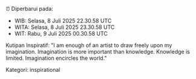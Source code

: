 ⏰ Diperbarui pada:
- WIB: Selasa, 8 Juli 2025 22.30.58 UTC
- WITA: Selasa, 8 Juli 2025 23.30.58 UTC
- WIT: Rabu, 9 Juli 2025 00.30.58 UTC

Kutipan Inspiratif:
"I am enough of an artist to draw freely upon my imagination. Imagination is more important than knowledge. Knowledge is limited. Imagination encircles the world."


Kategori: inspirational

